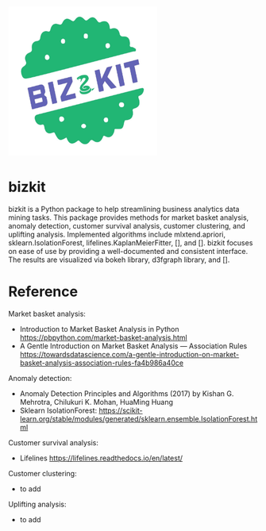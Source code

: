 
# <img alt="bizkit" src="logo.jpg" height="300" width="300">


# bizkit

bizkit is a Python package to help streamlining business analytics data mining tasks. This package provides methods for market basket analysis, anomaly detection, customer survival analysis, customer clustering, and uplifting analysis. Implemented algorithms include mlxtend.apriori, sklearn.IsolationForest, lifelines.KaplanMeierFitter, [], and []. bizkit focuses on ease of use by providing a well-documented and consistent interface. The results are visualized via bokeh library, d3fgraph library, and [].


# Reference

Market basket analysis:
- Introduction to Market Basket Analysis in Python https://pbpython.com/market-basket-analysis.html
- A Gentle Introduction on Market Basket Analysis — Association Rules https://towardsdatascience.com/a-gentle-introduction-on-market-basket-analysis-association-rules-fa4b986a40ce



Anomaly detection:
- Anomaly Detection Principles and Algorithms (2017) by Kishan G. Mehrotra, Chilukuri K. Mohan, HuaMing Huang
- Sklearn IsolationForest: https://scikit-learn.org/stable/modules/generated/sklearn.ensemble.IsolationForest.html


Customer survival analysis:
- Lifelines https://lifelines.readthedocs.io/en/latest/



Customer clustering:
- to add



Uplifting analysis:
- to add



